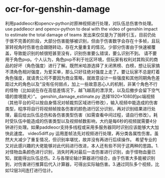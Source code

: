 # ocr-for-genshin-damage
利用paddleocr和opencv-python对原神视频进行处理，对队伍总伤害作处理。
use paddleocr and opencv-python to deal with the video of genshin impact to estimate the total damage of teams
发出来仅仅是为了抛砖引玉，目前仍处于很不完善的阶段，大部分伤害能够被识别，但由于伤害数字会存在十多帧，且玩家转视角时伤害也会跟随转动，存在大量重复的情况。少部分伤害由于快速被覆盖，导致能识别的帧很短甚至没有，识别伤害要么错误，要么识别不到。
请不要用于角色pvp。个人认为，角色pvp不利于社区环境，但玩家有权利对其购买的商品的好坏（角色强度）进行了解。既然米哈游选择了关闭黑榜、白榜，想让玩家搞不清角色相对强度，为爱买单，那么只好往绝对强度上走了。要让玩家不总是盯着角色强度，就请贵公司不要因为商业策略，就故意设计一些强度和其他同期角色差距过大的角色以及“没有任何弱点，加上一些故意恶心人的机制，非某个角色不行的怪物（比如说在存在高低差情况下，越飞越高的漂浮灵，以及后撤步会留下空气墙的兽境猎犬）”。
genshin_damage_estimate.py 选择1920×1080的pc端视频（其他平台的可以按自身情况对帧裁剪区域进行修改），输入视频中能造成的伤害类型，程序将自行将视频帧按各伤害的颜色进行区分识别，再对识别结果进行处理，最后给出队伍总伤和各伤害类型伤害（如需查看中间过程，请自行修改）。耗时受队伍中能造成的伤害类型以及视频帧数影响，大约是每6秒的视频就需要4分钟进行处理。如果paddleocr支持多线程或采用多服务器同时识别应该能够大大加快此速度。
video5diff.py 运用差帧法先对视频进行处理，再分类各属性伤害。虽然大大减少了重复情况，但识别率堪忧，故并没有再进行后续操作。
希望专业的又对此感兴趣的大佬能够对此代码进行改进，本人还有些不同于这两种的思路。1. 对怪物血条颜色进行识别，消失时再对最后一击伤害进行识别，由于怪物血量已知，就能得出队伍总伤。2.与各理论轴计算器进行结合，由于伤害大多能被识别到，对伤害进行推算后代入计算器，可得出实际轴伤害。3.通过同队多个视频，比如12层3间连打进行估计。
